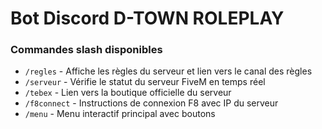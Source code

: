 # Bot Discord D-TOWN ROLEPLAY
### Commandes slash disponibles

- `/regles` - Affiche les règles du serveur et lien vers le canal des règles
- `/serveur` - Vérifie le statut du serveur FiveM en temps réel
- `/tebex` - Lien vers la boutique officielle du serveur
- `/f8connect` - Instructions de connexion F8 avec IP du serveur
- `/menu` - Menu interactif principal avec boutons
